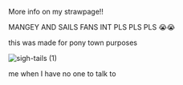 More info on my strawpage!!

MANGEY AND SAILS FANS INT PLS PLS PLS :sob::sob:

this was made for pony town purposes

![sigh-tails (1)](https://github.com/user-attachments/assets/326ed311-bffe-4c80-8c5c-01fa9c5822df)


me when I have no one to talk to
